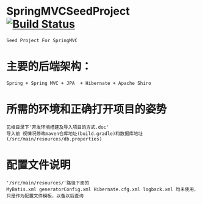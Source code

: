 # SpringMVCSeedProject [![Build Status](http://210.31.198.175:8080/jenkins/job/SpringMVCSeedProject/badge/icon)](https://github.com/izhangzhihao/SpringMVCSeedProject)

    Seed Project For SpringMVC

# 主要的后端架构：
    Spring + Spring MVC + JPA  + Hibernate + Apache Shiro
    
# 所需的环境和正确打开项目的姿势
    见根目录下'开发环境搭建及导入项目的方式.doc'
    导入前 视情况修改maven仓库地址(build.gradle)和数据库地址(/src/main/resources/db.properties)
    
# 配置文件说明
    '/src/main/resources/'路径下面的 
    MyBatis.xml generatorConfig.xml Hibernate.cfg.xml logback.xml 均未使用，只是作为配置文件模板，以备以后查询

